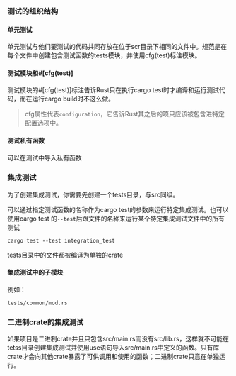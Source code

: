 ### 测试的组织结构

#### 单元测试
单元测试与他们要测试的代码共同存放在位于scr目录下相同的文件中。规范是在每个文件中创建包含测试函数的tests模块，并使用cfg(test)标注模块。

#### 测试模块和#[cfg(test)]
测试模块的#[cfg(test)]标注告诉Rust只在执行cargo test时才编译和运行测试代码，而在运行cargo build时不这么做。

> cfg属性代表`configuration`，它告诉Rust其之后的项只应该被包含进特定配置选项中。

#### 测试私有函数
可以在测试中导入私有函数

### 集成测试
为了创建集成测试，你需要先创建一个tests目录，与src同级。

可以通过指定测试函数的名称作为cargo test的参数来运行特定集成测试。也可以使用cargo test 的`--test`后跟文件的名称来运行某个特定集成测试文件中的所有测试
```shell
cargo test --test integration_test
```
tests目录中的文件都被编译为单独的crate

#### 集成测试中的子模块
例如：
```shell
tests/common/mod.rs
```

### 二进制crate的集成测试
如果项目是二进制crate并且只包含src/main.rs而没有src/lib.rs，这样就不可能在tetss目录创建集成测试并使用use语句导入src/main.rs中定义的函数。只有库crate才会向其他crate暴露了可供调用和使用的函数；二进制crate只意在单独运行。
